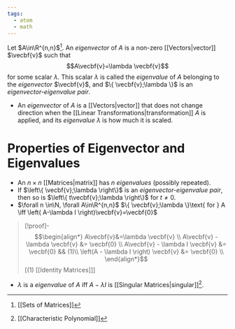 ```yaml
---
tags:
  - atom
  - math
---
```

Let $A\in\R^{n,n}$[^1]. An *eigenvector* of $A$ is a non-zero [[Vectors|vector]] $\vecbf{v}$ such that
$$A\vecbf{v}=\lambda \vecbf{v}$$
for some scalar $\lambda$. This scalar $\lambda$ is called the *eigenvalue* of $A$ belonging to the *eigenvector* $\vecbf{v}$, and $\{ \vecbf{v};\lambda \}$ is an *eigenvector-eigenvalue pair*.
- An *eigenvector* of $A$ is a [[Vectors|vector]] that does not change direction when the [[Linear Transformations|transformation]] $A$ is applied, and its *eigenvalue* $\lambda$ is how much it is scaled.
# Properties of Eigenvector and Eigenvalues
- An $n\times n$ [[Matrices|matrix]] has $n$ *eigenvalues* (possibly repeated).
- If $\left\{ \vecbf{v};\lambda \right\}$ is an *eigenvector-eigenvalue pair*, then so is $\left\{ t\vecbf{v};\lambda \right\}$ for $t\neq0$.
- $\forall n \in\N, \forall A\in\R^{n,n}$
  $\{ \vecbf{v};\lambda \}\text{ for } A \iff \left( A-\lambda I \right)\vecbf{v}=\vecbf{0}$
> [!proof]-
> $$\begin{align*}
> 	A\vecbf{v}&=\lambda \vecbf{v} \\
> 	A\vecbf{v} - \lambda \vecbf{v} &= \vecbf{0} \\
> 	A\vecbf{v} - \lambda I \vecbf{v} &= \vecbf{0} && (1)\\
> 	\left(A - \lambda I \right) \vecbf{v} &= \vecbf{0} \\
> \end{align*}$$
  > \[(1) [[Identity Matrices]]\]
- $\lambda$ is a *eigenvalue* of $A$ iff $A-\lambda I$ is [[Singular Matrices|singular]][^2].

[^1]: [[Sets of Matrices]]
[^2]: [[Characteristic Polynomial]]
